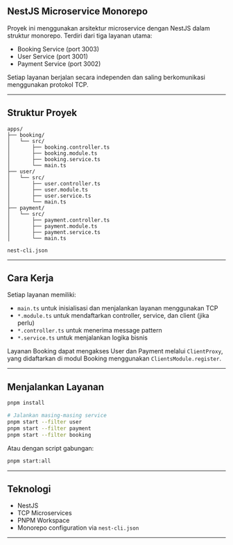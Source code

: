 ## NestJS Microservice Monorepo

Proyek ini menggunakan arsitektur microservice dengan NestJS dalam struktur monorepo. Terdiri dari tiga layanan utama:

* Booking Service (port 3003)
* User Service (port 3001)
* Payment Service (port 3002)

Setiap layanan berjalan secara independen dan saling berkomunikasi menggunakan protokol TCP.

---

## Struktur Proyek

```
apps/
├── booking/
│   └── src/
│       ├── booking.controller.ts
│       ├── booking.module.ts
│       ├── booking.service.ts
│       └── main.ts
├── user/
│   └── src/
│       ├── user.controller.ts
│       ├── user.module.ts
│       ├── user.service.ts
│       └── main.ts
├── payment/
│   └── src/
│       ├── payment.controller.ts
│       ├── payment.module.ts
│       ├── payment.service.ts
│       └── main.ts

nest-cli.json
```

---

## Cara Kerja

Setiap layanan memiliki:

* `main.ts` untuk inisialisasi dan menjalankan layanan menggunakan TCP
* `*.module.ts` untuk mendaftarkan controller, service, dan client (jika perlu)
* `*.controller.ts` untuk menerima message pattern
* `*.service.ts` untuk menjalankan logika bisnis

Layanan Booking dapat mengakses User dan Payment melalui `ClientProxy`, yang didaftarkan di modul Booking menggunakan `ClientsModule.register`.

---

## Menjalankan Layanan

```bash
pnpm install

# Jalankan masing-masing service
pnpm start --filter user
pnpm start --filter payment
pnpm start --filter booking
```

Atau dengan script gabungan:

```bash
pnpm start:all
```

---

## Teknologi

* NestJS
* TCP Microservices
* PNPM Workspace
* Monorepo configuration via `nest-cli.json`

---

